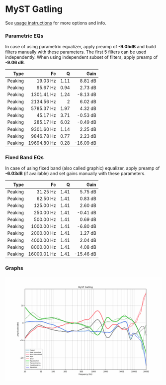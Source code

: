 # MyST Gatling
See [usage instructions](https://github.com/jaakkopasanen/AutoEq#usage) for more options and info.

### Parametric EQs
In case of using parametric equalizer, apply preamp of **-9.05dB** and build filters manually
with these parameters. The first 5 filters can be used independently.
When using independent subset of filters, apply preamp of **-9.06 dB**.

| Type    | Fc          |    Q | Gain      |
|--------:|------------:|-----:|----------:|
| Peaking | 19.03 Hz    | 1.11 | 8.81 dB   |
| Peaking | 95.67 Hz    | 0.94 | 2.73 dB   |
| Peaking | 1301.41 Hz  | 1.24 | -8.13 dB  |
| Peaking | 2134.56 Hz  | 2    | 6.02 dB   |
| Peaking | 5785.37 Hz  | 1.97 | 4.32 dB   |
| Peaking | 45.17 Hz    | 3.71 | -0.53 dB  |
| Peaking | 285.17 Hz   | 6.02 | -0.49 dB  |
| Peaking | 9301.60 Hz  | 1.14 | 2.25 dB   |
| Peaking | 9846.78 Hz  | 0.77 | 2.23 dB   |
| Peaking | 19694.80 Hz | 0.28 | -16.09 dB |

### Fixed Band EQs
In case of using fixed band (also called graphic) equalizer, apply preamp of **-6.03dB**
(if available) and set gains manually with these parameters.

| Type    | Fc          |    Q | Gain      |
|--------:|------------:|-----:|----------:|
| Peaking | 31.25 Hz    | 1.41 | 5.75 dB   |
| Peaking | 62.50 Hz    | 1.41 | 0.83 dB   |
| Peaking | 125.00 Hz   | 1.41 | 2.60 dB   |
| Peaking | 250.00 Hz   | 1.41 | -0.41 dB  |
| Peaking | 500.00 Hz   | 1.41 | 0.69 dB   |
| Peaking | 1000.00 Hz  | 1.41 | -6.80 dB  |
| Peaking | 2000.00 Hz  | 1.41 | 1.27 dB   |
| Peaking | 4000.00 Hz  | 1.41 | 2.04 dB   |
| Peaking | 8000.00 Hz  | 1.41 | 4.08 dB   |
| Peaking | 16000.01 Hz | 1.41 | -15.46 dB |

### Graphs
![](./MyST%20Gatling.png)